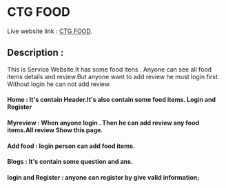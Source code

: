 # CTG FOOD

Live website link : [CTG FOOD](https://pi-acadamy.web.app/).

## Description :

This is Service Website.It has some food itens . Anyone can see all food items details and review.But anyone want to add review he must login first. Without login he can not add review.
#### Home : It's contain Header.It's also contain some food items. Login and Register

#### Myreview : When anyone login . Then he can add review any food items.All review Show this page.
#### Add food : login person can add food items.
#### Blogs : It's contain some question and ans.
#### login and Register : anyone can register by give valid information;
